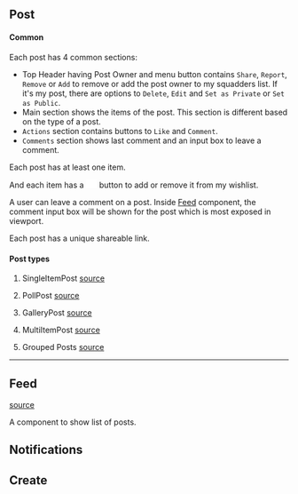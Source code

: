 ## Post

#### Common

Each post has 4 common sections:

-   Top Header having Post Owner and menu button contains `Share`, `Report`, `Remove` or `Add` to remove or add the post owner to my squadders list.
    If it's my post, there are options to `Delete`, `Edit` and `Set as Private` or `Set as Public`.
-   Main section shows the items of the post. This section is different based on the type of a post.
-   `Actions` section contains buttons to `Like` and `Comment`.
-   `Comments` section shows last comment and an input box to leave a comment.

Each post has at least one item.

And each item has a <img src="../assets/img/squad-logo-white.svg" width="20"> button to add or remove it from my wishlist.

A user can leave a comment on a post.
Inside [Feed](#Feed) component, the comment input box will be shown for the post which is most exposed in viewport.

Each post has a unique shareable link.

#### Post types

1. SingleItemPost
   [source](../components/Posts/SingleItemPost.vue)

2. PollPost
   [source](../components/Posts/PollPost.vue)

3. GalleryPost
   [source](../components/Posts/GalleryPost.vue)

4. MultiItemPost
   [source](../components/Posts/MultiItemPost.vue)

5. Grouped Posts
   [source](../components/Posts/GroupedPosts.vue)

---

## Feed

[source](../components/Feed/index.vue)

A component to show list of posts.

## Notifications

## Create
